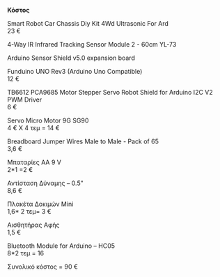 **Κόστος**

Smart Robot Car Chassis Diy Kit 4Wd Ultrasonic For Ard 		                      
23 €  

4-Way IR Infrared Tracking Sensor Module 2 - 60cm YL-73

Arduino Sensor Shield v5.0 expansion board

Funduino UNO Rev3 (Arduino Uno Compatible) 	                                   
12 € 

TB6612 PCA9685 Motor Stepper Servo Robot Shield for Arduino I2C V2 PWM Driver   
6  €

Servo Micro Motor 9G SG90                                       
4 € Χ 4 τεμ = 14 €

Breadboard Jumper Wires Male to Male - Pack of 65		                            
3,6 €

Μπαταρίες ΑΑ 9 V                                                            
2*1 =2 €

Αντίσταση Δύναμης – 0.5"	                                                      
8,6 €

Πλακέτα Δοκιμών Mini 		                                              
1,6* 2 τεμ=  3 € 

Αισθητήρας Αφής			                                                              
1,5 €

Bluetooth Module for Arduino – HC05 	
8*2 τεμ = 16

Συνολικό κόστος = 90 €
